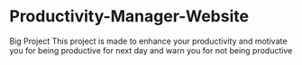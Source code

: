 # Productivity-Manager-Website
Big Project
This project is made to enhance your productivity and motivate you for being productive for next day and warn you for not being productive
